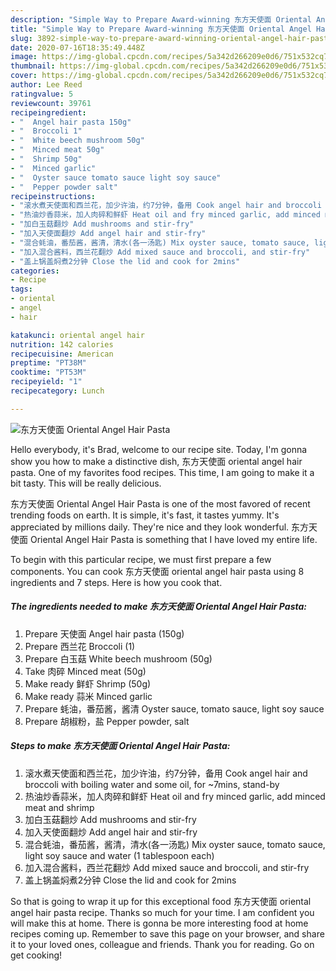 ```yaml
---
description: "Simple Way to Prepare Award-winning 东方天使面 Oriental Angel Hair Pasta"
title: "Simple Way to Prepare Award-winning 东方天使面 Oriental Angel Hair Pasta"
slug: 3892-simple-way-to-prepare-award-winning-oriental-angel-hair-pasta
date: 2020-07-16T18:35:49.448Z
image: https://img-global.cpcdn.com/recipes/5a342d266209e0d6/751x532cq70/东方天使面-oriental-angel-hair-pasta-recipe-main-photo.jpg
thumbnail: https://img-global.cpcdn.com/recipes/5a342d266209e0d6/751x532cq70/东方天使面-oriental-angel-hair-pasta-recipe-main-photo.jpg
cover: https://img-global.cpcdn.com/recipes/5a342d266209e0d6/751x532cq70/东方天使面-oriental-angel-hair-pasta-recipe-main-photo.jpg
author: Lee Reed
ratingvalue: 5
reviewcount: 39761
recipeingredient:
- "  Angel hair pasta 150g"
- "  Broccoli 1"
- "  White beech mushroom 50g"
- "  Minced meat 50g"
- "  Shrimp 50g"
- "  Minced garlic"
- "  Oyster sauce tomato sauce light soy sauce"
- "  Pepper powder salt"
recipeinstructions:
- "滚水煮天使面和西兰花，加少许油，约7分钟，备用 Cook angel hair and broccoli with boiling water and some oil, for ~7mins, stand-by"
- "热油炒香蒜米，加人肉碎和鲜虾 Heat oil and fry minced garlic, add minced meat and shrimp"
- "加白玉菇翻炒 Add mushrooms and stir-fry"
- "加入天使面翻炒 Add angel hair and stir-fry"
- "混合蚝油，番茄酱，酱清，清水(各一汤匙) Mix oyster sauce, tomato sauce, light soy sauce and water (1 tablespoon each)"
- "加入混合酱料，西兰花翻炒 Add mixed sauce and broccoli, and stir-fry"
- "盖上锅盖焖煮2分钟 Close the lid and cook for 2mins"
categories:
- Recipe
tags:
- oriental
- angel
- hair

katakunci: oriental angel hair 
nutrition: 142 calories
recipecuisine: American
preptime: "PT38M"
cooktime: "PT53M"
recipeyield: "1"
recipecategory: Lunch

---
```



![东方天使面 Oriental Angel Hair Pasta](https://img-global.cpcdn.com/recipes/5a342d266209e0d6/751x532cq70/东方天使面-oriental-angel-hair-pasta-recipe-main-photo.jpg)

Hello everybody, it's Brad, welcome to our recipe site. Today, I'm gonna show you how to make a distinctive dish, 东方天使面 oriental angel hair pasta. One of my favorites food recipes. This time, I am going to make it a bit tasty. This will be really delicious.



东方天使面 Oriental Angel Hair Pasta is one of the most favored of recent trending foods on earth. It is simple, it's fast, it tastes yummy. It's appreciated by millions daily. They're nice and they look wonderful. 东方天使面 Oriental Angel Hair Pasta is something that I have loved my entire life.


To begin with this particular recipe, we must first prepare a few components. You can cook 东方天使面 oriental angel hair pasta using 8 ingredients and 7 steps. Here is how you cook that.

<!--inarticleads1-->

##### The ingredients needed to make 东方天使面 Oriental Angel Hair Pasta:

1. Prepare  天使面 Angel hair pasta (150g)
1. Prepare  西兰花 Broccoli (1)
1. Prepare  白玉菇 White beech mushroom (50g)
1. Take  肉碎 Minced meat (50g)
1. Make ready  鲜虾 Shrimp (50g)
1. Make ready  蒜米 Minced garlic
1. Prepare  蚝油，番茄酱，酱清 Oyster sauce, tomato sauce, light soy sauce
1. Prepare  胡椒粉，盐 Pepper powder, salt




<!--inarticleads2-->

##### Steps to make 东方天使面 Oriental Angel Hair Pasta:

1. 滚水煮天使面和西兰花，加少许油，约7分钟，备用 Cook angel hair and broccoli with boiling water and some oil, for ~7mins, stand-by
1. 热油炒香蒜米，加人肉碎和鲜虾 Heat oil and fry minced garlic, add minced meat and shrimp
1. 加白玉菇翻炒 Add mushrooms and stir-fry
1. 加入天使面翻炒 Add angel hair and stir-fry
1. 混合蚝油，番茄酱，酱清，清水(各一汤匙) Mix oyster sauce, tomato sauce, light soy sauce and water (1 tablespoon each)
1. 加入混合酱料，西兰花翻炒 Add mixed sauce and broccoli, and stir-fry
1. 盖上锅盖焖煮2分钟 Close the lid and cook for 2mins




So that is going to wrap it up for this exceptional food 东方天使面 oriental angel hair pasta recipe. Thanks so much for your time. I am confident you will make this at home. There is gonna be more interesting food at home recipes coming up. Remember to save this page on your browser, and share it to your loved ones, colleague and friends. Thank you for reading. Go on get cooking!
